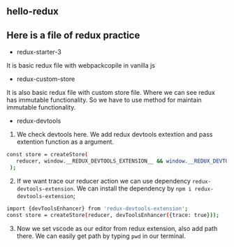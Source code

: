 ## hello-redux


## Here is a file of redux practice

- redux-starter-3

It is basic redux file with webpackcopile in vanilla js

- redux-custom-store

It is also basic redux file with custom store file. Where we can see redux has immutable functionality. So we have to use method for maintain immutable functionality.

- redux-devtools

1. We check devtools here. We add redux devtools extextion and pass extention function as a argument.

```bash
const store = createStore(
   reducer, window.__REDUX_DEVTOOLS_EXTENSION__ && window.__REDUX_DEVTOOLS_EXTENSION__()
 );
```

2. If we want trace our reducer action we can use dependency `redux-devtools-extension`.
We can install the dependency by `npm i redux-devtools-extension`;

```bash
import {devToolsEnhancer} from 'redux-devtools-extension';
const store = createStore(reducer, devToolsEnhancer({trace: true}));
```

3. Now we set vscode as our editor from redux extension, also add path there. We can easily get path by typing `pwd` in our terminal.
